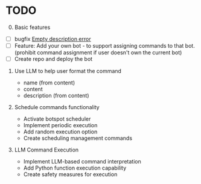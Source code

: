 # TODO

0. Basic features
- [ ] bugfix [Empty description error](error.txt)
- [ ] Feature: Add your own bot - to support assigning commands to that bot. (prohibit command assignment if user doesn't own the current bot)
- [ ] Create repo and deploy the bot

1. Use LLM to help user format the command
    - name (from content)
    - content
    - description (from content)

2. Schedule commands functionality
    - Activate botspot scheduler
    - Implement periodic execution
    - Add random execution option
    - Create scheduling management commands

3. LLM Command Execution
    - Implement LLM-based command interpretation
    - Add Python function execution capability
    - Create safety measures for execution 